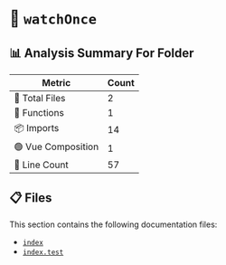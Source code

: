 # 📁 `watchOnce`

## 📊 Analysis Summary For Folder

| Metric | Count |
|--------|-------|
| 📁 Total Files | 2 |
| 🔧 Functions | 1 |
| 📦 Imports | 14 |
| 🟢 Vue Composition | 1 |
| 🔢 Line Count | 57 |


## 📋 Files

This section contains the following documentation files:

- [`index`](./index.md)
- [`index.test`](./index.test.md)
